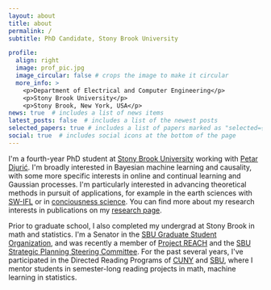 ```yaml
---
layout: about
title: about
permalink: /
subtitle: PhD Candidate, Stony Brook University

profile:
  align: right
  image: prof_pic.jpg
  image_circular: false # crops the image to make it circular
  more_info: >
    <p>Department of Electrical and Computer Engineering</p>
    <p>Stony Brook University</p>
    <p>Stony Brook, New York, USA</p>
news: true  # includes a list of news items
latest_posts: false  # includes a list of the newest posts
selected_papers: true # includes a list of papers marked as "selected={true}"
social: true  # includes social icons at the bottom of the page
---
```


I'm a fourth-year PhD student at [Stony Brook University](https://www.stonybrook.edu/) working with [Petar Djurić](https://sites.google.com/stonybrook.edu/petardjuric/). I'm broadly interested in Bayesian machine learning and causality, with some more specific interests in online and continual learning and Gaussian processes. I'm particularly interested in advancing theoretical methods in pursuit of applications, for example in the earth sciences with [SW-IFL](https://sw-ifl.asu.edu/people#:~:text=Daniel%20Waxman%2C%20BNL) or in [conciousness science](https://selcrec.ece.stonybrook.edu/team.html#:~:text=Daniel%20Waxman,-Research%20Assistant). You can find more about my research interests in publications on my [research page](research).

Prior to graduate school, I also completed my undergrad at Stony Brook in math and statistics. I'm a Senator in the [SBU Graduate Student Organization](https://www.stonybrookgso.org), and was recently a member of [Project REACH](https://www.stonybrook.edu/reach/about/index.php) and the [SBU Strategic Planning Steering Committee](https://www.stonybrook.edu/commcms/strategicplan/committee.php). For the past several years, I've participated in the Directed Reading Programs of [CUNY](https://sites.google.com/view/cunydrp/home) and [SBU](https://sites.google.com/stonybrook.edu/drp), where I mentor students in semester-long reading projects in math, machine learning in statistics.